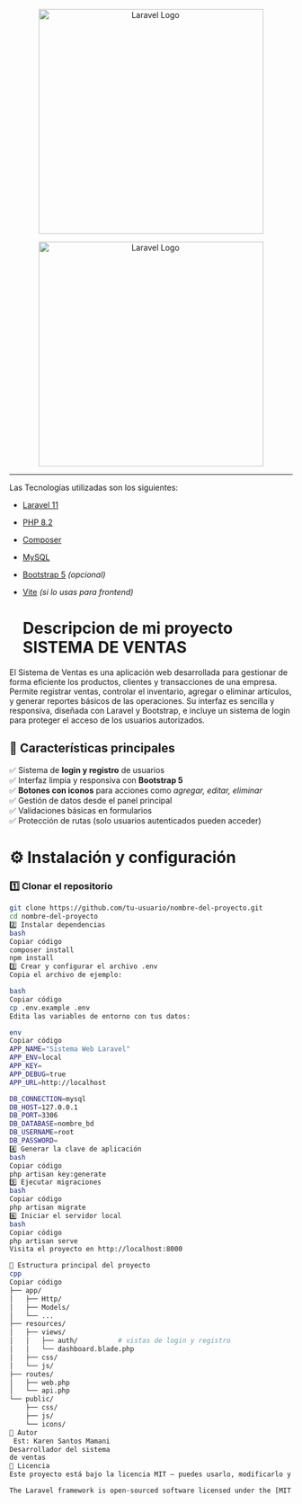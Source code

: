 <p align="center"><a href="https://laravel.com" target="_blank"><img src="https://raw.githubusercontent.com/laravel/art/master/logo-lockup/5%20SVG/2%20CMYK/1%20Full%20Color/laravel-logolockup-cmyk-red.svg" width="400" alt="Laravel Logo"></a></p>
<p align="center"><a href="https://laravel.com" target="_blank"><img src="https://i.imgur.com/ZnaDkBG.png" width="400" alt="Laravel Logo"></a></p>

---

Las  Tecnologías utilizadas son los siguientes:

- [Laravel 11](https://laravel.com/)
- [PHP 8.2](https://www.php.net/)
- [Composer](https://getcomposer.org/)
- [MySQL](https://www.mysql.com/)
- [Bootstrap 5](https://getbootstrap.com/) *(opcional)*
- [Vite](https://vitejs.dev/) *(si lo usas para frontend)*

  <h1> Descripcion de mi proyecto SISTEMA DE VENTAS </h1>

El Sistema de Ventas es una aplicación web desarrollada para gestionar de forma eficiente los productos, clientes y transacciones de una empresa. Permite registrar ventas, controlar el inventario, agregar o eliminar artículos, y generar reportes básicos de las operaciones.
Su interfaz es sencilla y responsiva, diseñada con Laravel y Bootstrap, e incluye un sistema de login para proteger el acceso de los usuarios autorizados.

## 🔐 Características principales

✅ Sistema de **login y registro** de usuarios  
✅ Interfaz limpia y responsiva con **Bootstrap 5**  
✅ **Botones con iconos** para acciones como *agregar, editar, eliminar*  
✅ Gestión de datos desde el panel principal  
✅ Validaciones básicas en formularios  
✅ Protección de rutas (solo usuarios autenticados pueden acceder)

# ⚙️ Instalación y configuración

### 1️⃣ Clonar el repositorio
```bash
git clone https://github.com/tu-usuario/nombre-del-proyecto.git
cd nombre-del-proyecto
2️⃣ Instalar dependencias
bash
Copiar código
composer install
npm install
3️⃣ Crear y configurar el archivo .env
Copia el archivo de ejemplo:

bash
Copiar código
cp .env.example .env
Edita las variables de entorno con tus datos:

env
Copiar código
APP_NAME="Sistema Web Laravel"
APP_ENV=local
APP_KEY=
APP_DEBUG=true
APP_URL=http://localhost

DB_CONNECTION=mysql
DB_HOST=127.0.0.1
DB_PORT=3306
DB_DATABASE=nombre_bd
DB_USERNAME=root
DB_PASSWORD=
4️⃣ Generar la clave de aplicación
bash
Copiar código
php artisan key:generate
5️⃣ Ejecutar migraciones
bash
Copiar código
php artisan migrate
6️⃣ Iniciar el servidor local
bash
Copiar código
php artisan serve
Visita el proyecto en http://localhost:8000

📂 Estructura principal del proyecto
cpp
Copiar código
├── app/
│   ├── Http/
│   ├── Models/
│   └── ...
├── resources/
│   ├── views/
│   │   ├── auth/          # vistas de login y registro
│   │   └── dashboard.blade.php
│   ├── css/
│   └── js/
├── routes/
│   ├── web.php
│   └── api.php
└── public/
    ├── css/
    ├── js/
    └── icons/
👤 Autor
 Est: Karen Santos Mamani
Desarrollador del sistema
de ventas 
🧾 Licencia
Este proyecto está bajo la licencia MIT — puedes usarlo, modificarlo y distribuirlo libremente.

The Laravel framework is open-sourced software licensed under the [MIT license](https://opensource.org/licenses/MIT).
